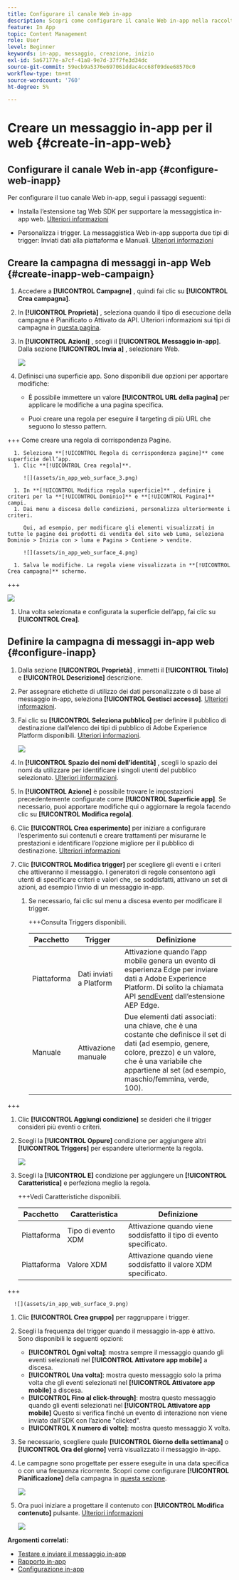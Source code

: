 ```yaml
---
title: Configurare il canale Web in-app
description: Scopri come configurare il canale Web in-app nella raccolta dati
feature: In App
topic: Content Management
role: User
level: Beginner
keywords: in-app, messaggio, creazione, inizio
exl-id: 5a67177e-a7cf-41a8-9e7d-37f7fe3d34dc
source-git-commit: 59ecb9a5376e697061ddac4cc68f09dee68570c0
workflow-type: tm+mt
source-wordcount: '760'
ht-degree: 5%

---
```


# Creare un messaggio in-app per il web {#create-in-app-web}

## Configurare il canale Web in-app {#configure-web-inapp}

Per configurare il tuo canale Web in-app, segui i passaggi seguenti:

* Installa l’estensione tag Web SDK per supportare la messaggistica in-app web. [Ulteriori informazioni](https://experienceleague.adobe.com/docs/experience-platform/tags/extensions/client/web-sdk/web-sdk-extension-configuration.html?lang=en)

* Personalizza i trigger. La messaggistica Web in-app supporta due tipi di trigger: Inviati dati alla piattaforma e Manuali. [Ulteriori informazioni](https://experienceleague.adobe.com/docs/experience-platform/edge/personalization/ajo/web-in-app-messaging.html)

## Creare la campagna di messaggi in-app Web {#create-inapp-web-campaign}

1. Accedere a **[!UICONTROL Campagne]** , quindi fai clic su **[!UICONTROL Crea campagna]**.

1. In **[!UICONTROL Proprietà]** , seleziona quando il tipo di esecuzione della campagna è Pianificato o Attivato da API. Ulteriori informazioni sui tipi di campagna in [questa pagina](../campaigns/create-campaign.md#campaigntype).

1. In **[!UICONTROL Azioni]** , scegli il **[!UICONTROL Messaggio in-app]**. Dalla sezione **[!UICONTROL Invia a]** , selezionare Web.

   ![](assets/in_app_web_surface_1.png)

1. Definisci una superficie app. Sono disponibili due opzioni per apportare modifiche:

   * È possibile immettere un valore **[!UICONTROL URL della pagina]** per applicare le modifiche a una pagina specifica.

   * Puoi creare una regola per eseguire il targeting di più URL che seguono lo stesso pattern.

+++ Come creare una regola di corrispondenza Pagine.

      1. Seleziona **[!UICONTROL Regola di corrispondenza pagine]** come superficie dell’app.
      1. Clic **[!UICONTROL Crea regola]**.

         ![](assets/in_app_web_surface_3.png)

      1. In **[!UICONTROL Modifica regola superficie]** , definire i criteri per la **[!UICONTROL Dominio]** e **[!UICONTROL Pagina]** campi.
      1. Dai menu a discesa delle condizioni, personalizza ulteriormente i criteri.

         Qui, ad esempio, per modificare gli elementi visualizzati in tutte le pagine dei prodotti di vendita del sito web Luma, seleziona Dominio > Inizia con > luma e Pagina > Contiene > vendite.

         ![](assets/in_app_web_surface_4.png)

      1. Salva le modifiche. La regola viene visualizzata in **[!UICONTROL Crea campagna]** schermo.

+++

   ![](assets/in_app_web_surface_2.png)

1. Una volta selezionata e configurata la superficie dell’app, fai clic su **[!UICONTROL Crea]**.

## Definire la campagna di messaggi in-app web {#configure-inapp}

1. Dalla sezione **[!UICONTROL Proprietà]** , immetti il **[!UICONTROL Titolo]** e **[!UICONTROL Descrizione]** descrizione.

1. Per assegnare etichette di utilizzo dei dati personalizzate o di base al messaggio in-app, seleziona **[!UICONTROL Gestisci accesso]**. [Ulteriori informazioni](../administration/object-based-access.md).

1. Fai clic su **[!UICONTROL Seleziona pubblico]** per definire il pubblico di destinazione dall’elenco dei tipi di pubblico di Adobe Experience Platform disponibili. [Ulteriori informazioni](../audience/about-audiences.md).

   ![](assets/in_app_web_surface_5.png)

1. In **[!UICONTROL Spazio dei nomi dell’identità]** , scegli lo spazio dei nomi da utilizzare per identificare i singoli utenti del pubblico selezionato. [Ulteriori informazioni](../event/about-creating.md#select-the-namespace).

1. In **[!UICONTROL Azione]** è possibile trovare le impostazioni precedentemente configurate come **[!UICONTROL Superficie app]**. Se necessario, puoi apportare modifiche qui o aggiornare la regola facendo clic su **[!UICONTROL Modifica regola]**.

1. Clic **[!UICONTROL Crea esperimento]** per iniziare a configurare l’esperimento sui contenuti e creare trattamenti per misurarne le prestazioni e identificare l’opzione migliore per il pubblico di destinazione. [Ulteriori informazioni](../content-management/content-experiment.md)

1. Clic **[!UICONTROL Modifica trigger]** per scegliere gli eventi e i criteri che attiveranno il messaggio. I generatori di regole consentono agli utenti di specificare criteri e valori che, se soddisfatti, attivano un set di azioni, ad esempio l’invio di un messaggio in-app.

   1. Se necessario, fai clic sul menu a discesa evento per modificare il trigger.

      +++Consulta Triggers disponibili.

      | Pacchetto | Trigger | Definizione |
      |---|---|---|
      | Piattaforma | Dati inviati a Platform | Attivazione quando l’app mobile genera un evento di esperienza Edge per inviare dati a Adobe Experience Platform. Di solito la chiamata API [sendEvent](https://developer.adobe.com/client-sdks/documentation/edge-network/api-reference/#sendevent) dall’estensione AEP Edge. |
      | Manuale | Attivazione manuale | Due elementi dati associati: una chiave, che è una costante che definisce il set di dati (ad esempio, genere, colore, prezzo) e un valore, che è una variabile che appartiene al set (ad esempio, maschio/femmina, verde, 100). |

+++

   1. Clic **[!UICONTROL Aggiungi condizione]** se desideri che il trigger consideri più eventi o criteri.

   1. Scegli la **[!UICONTROL Oppure]** condizione per aggiungere altri **[!UICONTROL Triggers]** per espandere ulteriormente la regola.

      ![](assets/in_app_web_surface_8.png)

   1. Scegli la **[!UICONTROL E]** condizione per aggiungere un **[!UICONTROL Caratteristica]** e perfeziona meglio la regola.

      +++Vedi Caratteristiche disponibili.

      | Pacchetto | Caratteristica | Definizione |
      |---|---|---|
      | Piattaforma | Tipo di evento XDM | Attivazione quando viene soddisfatto il tipo di evento specificato. |
      | Piattaforma | Valore XDM | Attivazione quando viene soddisfatto il valore XDM specificato. |
+++

      ![](assets/in_app_web_surface_9.png)

   1. Clic **[!UICONTROL Crea gruppo]** per raggruppare i trigger.

1. Scegli la frequenza del trigger quando il messaggio in-app è attivo. Sono disponibili le seguenti opzioni:

   * **[!UICONTROL Ogni volta]**: mostra sempre il messaggio quando gli eventi selezionati nel **[!UICONTROL Attivatore app mobile]** a discesa.
   * **[!UICONTROL Una volta]**: mostra questo messaggio solo la prima volta che gli eventi selezionati nel **[!UICONTROL Attivatore app mobile]** a discesa.
   * **[!UICONTROL Fino al click-through]**: mostra questo messaggio quando gli eventi selezionati nel **[!UICONTROL Attivatore app mobile]** Questo si verifica finché un evento di interazione non viene inviato dall’SDK con l’azione &quot;clicked&quot;.
   * **[!UICONTROL X numero di volte]**: mostra questo messaggio X volta.

1. Se necessario, scegliere quale **[!UICONTROL Giorno della settimana]** o **[!UICONTROL Ora del giorno]** verrà visualizzato il messaggio in-app.

1. Le campagne sono progettate per essere eseguite in una data specifica o con una frequenza ricorrente. Scopri come configurare **[!UICONTROL Pianificazione]** della campagna in [questa sezione](../campaigns/create-campaign.md#schedule).

   ![](assets/in_app_web_surface_6.png)

1. Ora puoi iniziare a progettare il contenuto con **[!UICONTROL Modifica contenuto]** pulsante. [Ulteriori informazioni](design-in-app.md)

   ![](assets/in_app_web_surface_7.png)

**Argomenti correlati:**

* [Testare e inviare il messaggio in-app](send-in-app.md)
* [Rapporto in-app](../reports/campaign-global-report.md#inapp-report)
* [Configurazione in-app](inapp-configuration.md)
